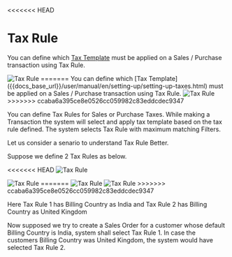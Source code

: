 <<<<<<< HEAD
# Tax Rule

You can define which [Tax Template](/docs/user/manual/en/setting-up/setting-up-taxes.html) must be applied on a Sales / Purchase transaction using Tax Rule.

<img class="screenshot" alt="Tax Rule" src="/docs/assets/img/accounts/tax-rule.png">
=======
You can define which [Tax Template]({{docs_base_url}}/user/manual/en/setting-up/setting-up-taxes.html) must be applied on a Sales / Purchase transaction using Tax Rule.

<img class="screenshot" alt="Tax Rule" src="{{docs_base_url}}/assets/img/accounts/tax-rule.png">
>>>>>>> ccaba6a395ce8e0526cc059982c83eddcdec9347

You can define Tax Rules for Sales or Purchase Taxes. 
While making a Transaction the system will select and apply tax template based on the tax rule defined.
The system selects Tax Rule with maximum matching Filters.

Let us consider a senario to understand Tax Rule Better.

Suppose we define 2 Tax Rules as below.

<<<<<<< HEAD
<img class="screenshot" alt="Tax Rule" src="/docs/assets/img/accounts/tax-rule-1.png">

<img class="screenshot" alt="Tax Rule" src="/docs/assets/img/accounts/tax-rule-2.png">
=======
<img class="screenshot" alt="Tax Rule" src="{{docs_base_url}}/assets/img/accounts/tax-rule-1.png">

<img class="screenshot" alt="Tax Rule" src="{{docs_base_url}}/assets/img/accounts/tax-rule-2.png">
>>>>>>> ccaba6a395ce8e0526cc059982c83eddcdec9347

Here Tax Rule 1 has Billing Country as India and Tax Rule 2 has Billing Country as United Kingdom

Now supposed we try to create a Sales Order for a customer whose default Billing Country is India, system shall select Tax Rule 1.
In case the customers Billing Country was United Kingdom, the system would have selected Tax Rule 2.

